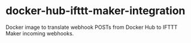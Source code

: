 # docker-hub-ifttt-maker-integration
Docker image to translate webhook POSTs from Docker Hub to IFTTT Maker incoming webhooks.
